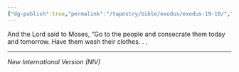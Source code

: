 ```yaml
---
{"dg-publish":true,"permalink":"/tapestry/bible/exodus/exodus-19-10/","title":"Exodus 19:10","tags":["bible-verse","bible-verse"],"dgHomeLink":true,"dgShowLocalGraph":true,"dgEnableSearch":true}
---
```



And the Lord said to Moses, “Go to the people and consecrate them today and tomorrow. Have them wash their clothes. . . 

---
*New International Version (NIV)*
